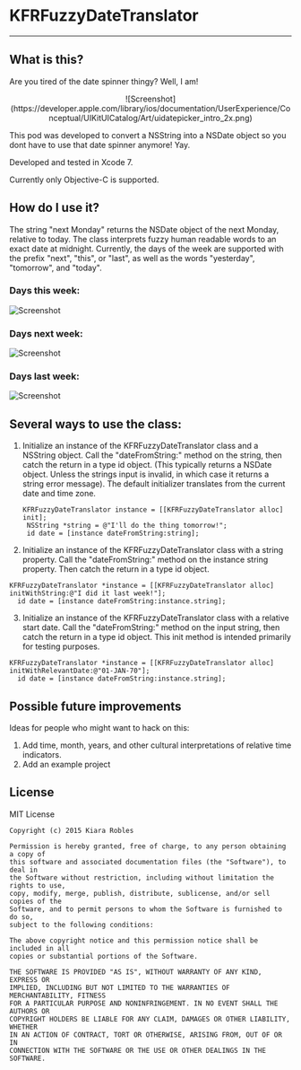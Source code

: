 # KFRFuzzyDateTranslator
---

## What is this?

Are you tired of the date spinner thingy? Well, I am! <br> 

<center>![Screenshot](https://developer.apple.com/library/ios/documentation/UserExperience/Conceptual/UIKitUICatalog/Art/uidatepicker_intro_2x.png)</center>

This pod was developed to convert a NSString into a NSDate object so you dont have to use that date spinner anymore!
Yay.

Developed and tested in Xcode 7.

Currently only Objective-C is supported.



## How do I use it?
The string "next Monday" returns the NSDate object of the next Monday, relative to today. The class interprets fuzzy human readable words to an exact date at midnight. Currently, the days of the week are supported with the prefix "next", "this", or "last", as well as the words "yesterday", "tomorrow", and "today".

### Days this week:
![Screenshot](http://imgur.com/2bl8bRK.png)

### Days next week:
![Screenshot](http://imgur.com/4S8B91p.png)

### Days last week:
![Screenshot](http://imgur.com/TgSAweE.png)

## Several ways to use the class:
1. Initialize an instance of the KFRFuzzyDateTranslator class and a NSString object. Call the "dateFromString:" method on the string, then catch the return in a type id object. (This typically returns a NSDate object. Unless the strings input is invalid, in which case it returns a string error message). The default initializer translates from the current date and time zone. 

      
    <pre><code>KFRFuzzyDateTranslator instance = [[KFRFuzzyDateTranslator alloc] init];
    NSString *string = @"I'll do the thing tomorrow!";
    id date = [instance dateFromString:string];</code></pre>


2. Initialize an instance of the KFRFuzzyDateTranslator class with a string property. Call the "dateFromString:" method on the instance string property. Then catch the return in a type id object.


  <pre><code>KFRFuzzyDateTranslator *instance = [[KFRFuzzyDateTranslator alloc] initWithString:@"I did it last week!"];
  id date = [instance dateFromString:instance.string];</code></pre>

3. Initialize an instance of the KFRFuzzyDateTranslator class with a relative start date. Call the "dateFromString:" method on the input string, then catch the return in a type id object. This init method is intended primarily for testing purposes.


  <pre><code>KFRFuzzyDateTranslator *instance = [[KFRFuzzyDateTranslator alloc] initWithRelevantDate:@"01-JAN-70"];
  id date = [instance dateFromString:instance.string];</code></pre>


## Possible future improvements

Ideas for people who might want to hack on this:

1. Add time, month, years, and other cultural interpretations of relative time indicators.
2. Add an example project

## License

MIT License

    Copyright (c) 2015 Kiara Robles
    
    Permission is hereby granted, free of charge, to any person obtaining a copy of
    this software and associated documentation files (the "Software"), to deal in
    the Software without restriction, including without limitation the rights to use,
    copy, modify, merge, publish, distribute, sublicense, and/or sell copies of the
    Software, and to permit persons to whom the Software is furnished to do so,
    subject to the following conditions:
    
    The above copyright notice and this permission notice shall be included in all
    copies or substantial portions of the Software.
    
    THE SOFTWARE IS PROVIDED "AS IS", WITHOUT WARRANTY OF ANY KIND, EXPRESS OR
    IMPLIED, INCLUDING BUT NOT LIMITED TO THE WARRANTIES OF MERCHANTABILITY, FITNESS
    FOR A PARTICULAR PURPOSE AND NONINFRINGEMENT. IN NO EVENT SHALL THE AUTHORS OR
    COPYRIGHT HOLDERS BE LIABLE FOR ANY CLAIM, DAMAGES OR OTHER LIABILITY, WHETHER
    IN AN ACTION OF CONTRACT, TORT OR OTHERWISE, ARISING FROM, OUT OF OR IN
    CONNECTION WITH THE SOFTWARE OR THE USE OR OTHER DEALINGS IN THE SOFTWARE.

